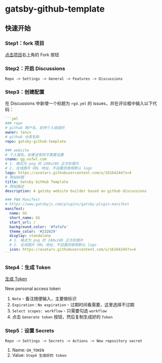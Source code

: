 # gatsby-github-template

## 快速开始

### Step1：fork 项目

[点击项目](https://github.com/lencx/gatsby-github-template)右上角的 Fork 按钮

### Step2：开启 Discussions

`Repo -> Settings -> General -> Features -> Discussions`

### Step3：创建配置

在 Discussions 中新增一个标题为 `rgd.yml` 的 issues，并在评论框中输入以下代码：

````yml
```yml
### repo
# github 用户名，支持个人或组织
owner: lencx
# github 仓库名称
repo: gatsby-github-template

### website
# 个人域名，如果没有则不需要设置
cname: gg.nofwl.com
# 1. 格式为 png 的 240x240 正方形图片
# 2. 在线图片 URL 地址，不设置则使用默认 logo
logo: https://avatars.githubusercontent.com/u/16164244?v=4
# 网站标题
title: Gatsby GitHub Template
# 网站描述
description: A gatsby website builder based on github discussions

### PWA Manifest
# https://www.gatsbyjs.com/plugins/gatsby-plugin-manifest
manifest:
  name: GG
  short_name: GG
  start_url: /
  background_color: '#fafafa'
  theme_color: '#232629'
  display: standalone
  # 1. 格式为 png 的 240x240 正方形图片
  # 2. 在线图片 URL 地址，不设置则使用默认 logo
  icon: https://avatars.githubusercontent.com/u/16164244?v=4
```
````

### Step4：生成 Token

[生成 Token](https://github.com/settings/tokens)

New personal access token

1. `Note` - 备注随便输入，主要做标识
2. `Expiration：No expiration` - 过期时间看需要，这里选择不过期
3. `Select scopes: workflow` - 只需要勾选 `workflow`
4. 点击 `Generate token` 按钮，然后复制生成好的 `Token`

### Step5：设置 Secrets

`Repo -> Settings -> Secrets -> Actions -> New repository secret`

1. Name: `GH_TOKEN`
2. Value: `Step4 生成好的 token`
